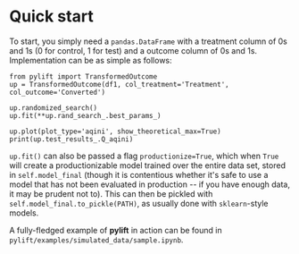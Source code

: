 # Quick start
To start, you simply need a `pandas.DataFrame` with a treatment column of 0s
and 1s (0 for control, 1 for test) and a outcome column of 0s and 1s.
Implementation can be as simple as follows:

```
from pylift import TransformedOutcome
up = TransformedOutcome(df1, col_treatment='Treatment', col_outcome='Converted')

up.randomized_search()
up.fit(**up.rand_search_.best_params_)

up.plot(plot_type='aqini', show_theoretical_max=True)
print(up.test_results_.Q_aqini)
```

`up.fit()` can also be passed a flag `productionize=True`, which when `True`
will create a productionizable model trained over the entire data set, stored
in `self.model_final` (though it is contentious whether it's safe to use a
model that has not been evaluated in production -- if you have enough data, it
may be prudent not to). This can then be pickled with
`self.model_final.to_pickle(PATH)`, as usually done with `sklearn`-style
models.

A fully-fledged example of **pylift** in action can be found in
`pylift/examples/simulated_data/sample.ipynb`.
